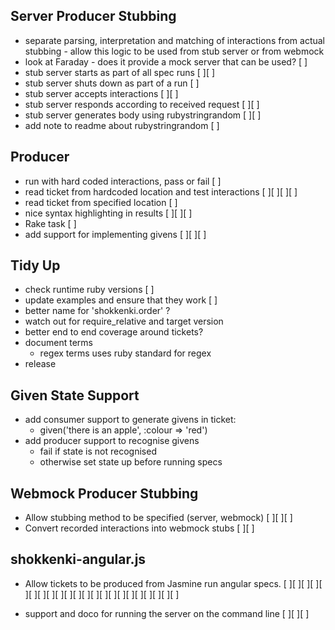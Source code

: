 ## Server Producer Stubbing

- separate parsing, interpretation and matching of interactions from actual stubbing - allow this logic to be used from stub server or from webmock
- look at Faraday - does it provide a mock server that can be used? [ ]
- stub server starts as part of all spec runs [ ][ ]
- stub server shuts down as part of a run [ ]
- stub server accepts interactions [ ][ ]
- stub server responds according to received request [ ][ ]
- stub server generates body using rubystringrandom [ ][ ]
- add note to readme about rubystringrandom [ ]

## Producer

- run with hard coded interactions, pass or fail [ ]
- read ticket from hardcoded location and test interactions [ ][ ][ ][ ]
- read ticket from specified location [ ]
- nice syntax highlighting in results [ ][ ][ ]
- Rake task [ ]
- add support for implementing givens [ ][ ][ ]

## Tidy Up

- check runtime ruby versions [ ]
- update examples and ensure that they work [ ]
- better name for 'shokkenki.order' ?
- watch out for require_relative and target version
- better end to end coverage around tickets?
- document terms
  - regex terms uses ruby standard for regex
- release

## Given State Support

- add consumer support to generate givens in ticket:
  - given('there is an apple', :colour => 'red')
- add producer support to recognise givens
  - fail if state is not recognised
  - otherwise set state up before running specs

## Webmock Producer Stubbing

- Allow stubbing method to be specified (server, webmock) [ ][ ][ ]
- Convert recorded interactions into webmock stubs [ ][ ]

## shokkenki-angular.js

- Allow tickets to be produced from Jasmine run angular specs. [ ][ ][ ][ ][ ][ ][ ][ ][ ][ ][ ][ ][ ][ ][ ][ ][ ][ ][ ][ ][ ][ ]

- support and doco for running the server on the command line [ ][ ][ ]